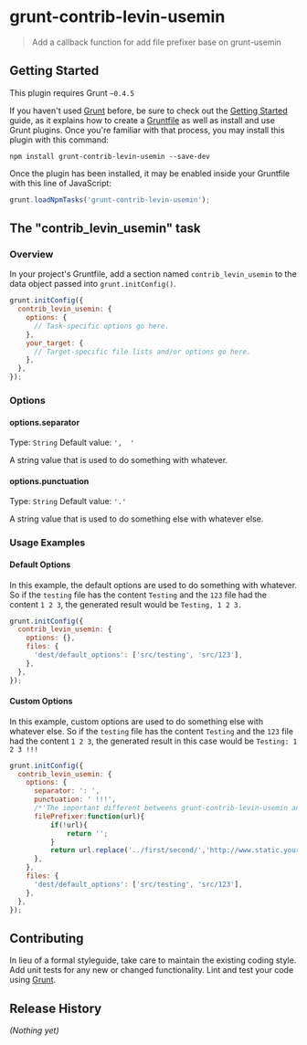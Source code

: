 # grunt-contrib-levin-usemin

> Add a callback function for add file prefixer base on grunt-usemin

## Getting Started
This plugin requires Grunt `~0.4.5`

If you haven't used [Grunt](http://gruntjs.com/) before, be sure to check out the [Getting Started](http://gruntjs.com/getting-started) guide, as it explains how to create a [Gruntfile](http://gruntjs.com/sample-gruntfile) as well as install and use Grunt plugins. Once you're familiar with that process, you may install this plugin with this command:

```shell
npm install grunt-contrib-levin-usemin --save-dev
```

Once the plugin has been installed, it may be enabled inside your Gruntfile with this line of JavaScript:

```js
grunt.loadNpmTasks('grunt-contrib-levin-usemin');
```

## The "contrib_levin_usemin" task

### Overview
In your project's Gruntfile, add a section named `contrib_levin_usemin` to the data object passed into `grunt.initConfig()`.

```js
grunt.initConfig({
  contrib_levin_usemin: {
    options: {
      // Task-specific options go here.
    },
    your_target: {
      // Target-specific file lists and/or options go here.
    },
  },
});
```

### Options

#### options.separator
Type: `String`
Default value: `',  '`

A string value that is used to do something with whatever.

#### options.punctuation
Type: `String`
Default value: `'.'`

A string value that is used to do something else with whatever else.

### Usage Examples

#### Default Options
In this example, the default options are used to do something with whatever. So if the `testing` file has the content `Testing` and the `123` file had the content `1 2 3`, the generated result would be `Testing, 1 2 3.`

```js
grunt.initConfig({
  contrib_levin_usemin: {
    options: {},
    files: {
      'dest/default_options': ['src/testing', 'src/123'],
    },
  },
});
```

#### Custom Options
In this example, custom options are used to do something else with whatever else. So if the `testing` file has the content `Testing` and the `123` file had the content `1 2 3`, the generated result in this case would be `Testing: 1 2 3 !!!`

```js
grunt.initConfig({
  contrib_levin_usemin: {
    options: {
      separator: ': ',
      punctuation: ' !!!',
      /*'The important different betweens grunt-contrib-levin-usemin and grunt-usemin,it was added a new function that it responsibility is replace static file pre-fixer in server template'*/
      filePrefixer:function(url){
          if(!url){
              return '';
          }
          return url.replace('../first/second/','http://www.static.yourdomain.com/');
      },
    },
    files: {
      'dest/default_options': ['src/testing', 'src/123'],
    },
  },
});
```

## Contributing
In lieu of a formal styleguide, take care to maintain the existing coding style. Add unit tests for any new or changed functionality. Lint and test your code using [Grunt](http://gruntjs.com/).

## Release History
_(Nothing yet)_
